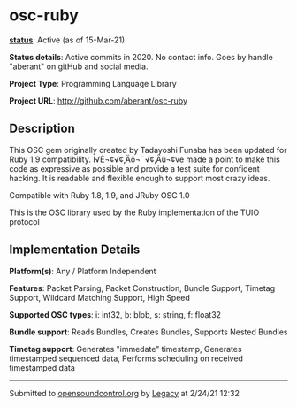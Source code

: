 # osc-ruby

**[status](../implementation-status.html)**: Active (as of 15-Mar-21)

**Status details**: 
Active commits in 2020.  No contact info.  Goes by handle "aberant" on gitHub and social media.

**Project Type**: Programming Language Library

**Project URL**: <http://github.com/aberant/osc-ruby>

## Description

This OSC gem originally created by Tadayoshi Funaba has been updated for Ruby 1.9 compatibility. I√É¬¢√¢‚Äö¬¨√¢‚Äû¬¢ve made a point to make this code as expressive as possible and provide a test suite for confident hacking. It is readable and flexible enough to support most crazy ideas. <p> Compatible with Ruby 1.8, 1.9, and JRuby OSC 1.0 <p> This is the OSC library used by the Ruby implementation of the TUIO protocol

## Implementation Details

**Platform(s)**: Any / Platform Independent

**Features**: Packet Parsing, Packet Construction, Bundle Support, Timetag Support, Wildcard Matching Support, High Speed

**Supported OSC types**: i: int32, b: blob, s: string, f: float32

**Bundle support**: Reads Bundles, Creates Bundles, Supports Nested Bundles

**Timetag support**: Generates "immedate" timestamp, Generates timestamped sequenced data, Performs scheduling on received timestamped data

---
Submitted to [opensoundcontrol.org](https://opensoundcontrol.org) by [Legacy](https://web.archive.org) at 2/24/21 12:32
